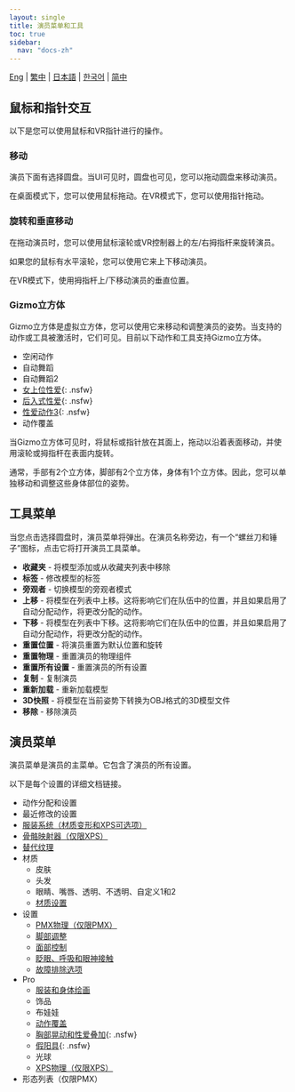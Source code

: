 ```yaml
---
layout: single
title: 演员菜单和工具
toc: true
sidebar:
  nav: "docs-zh"
---
```


[Eng](/dancexr/features/actor_tools) | [繁中](/tw/dancexr/features/actor_tools) | [日本語](/jp/dancexr/features/actor_tools) | [한국어](/kr/dancexr/features/actor_tools) | [简中](/zh/dancexr/features/actor_tools)

## 鼠标和指针交互
以下是您可以使用鼠标和VR指针进行的操作。

### 移动
演员下面有选择圆盘。当UI可见时，圆盘也可见，您可以拖动圆盘来移动演员。

在桌面模式下，您可以使用鼠标拖动。在VR模式下，您可以使用指针拖动。

### 旋转和垂直移动
在拖动演员时，您可以使用鼠标滚轮或VR控制器上的左/右拇指杆来旋转演员。

如果您的鼠标有水平滚轮，您可以使用它来上下移动演员。

在VR模式下，使用拇指杆上/下移动演员的垂直位置。

### Gizmo立方体
Gizmo立方体是虚拟立方体，您可以使用它来移动和调整演员的姿势。当支持的动作或工具被激活时，它们可见。目前以下动作和工具支持Gizmo立方体。

* 空闲动作
* 自动舞蹈
* 自动舞蹈2
* [女上位性爱](scg_motion){: .nsfw}
* [后入式性爱](sfb_motion){: .nsfw}
* [性爱动作3](sm3_motion){: .nsfw}
* 动作覆盖

当Gizmo立方体可见时，将鼠标或指针放在其面上，拖动以沿着表面移动，并使用滚轮或拇指杆在表面内旋转。

通常，手部有2个立方体，脚部有2个立方体，身体有1个立方体。因此，您可以单独移动和调整这些身体部位的姿势。


## 工具菜单
当您点击选择圆盘时，演员菜单将弹出。在演员名称旁边，有一个“螺丝刀和锤子”图标，点击它将打开演员工具菜单。

* **收藏夹** - 将模型添加或从收藏夹列表中移除
* **标签** - 修改模型的标签
* **旁观者** - 切换模型的旁观者模式
* **上移** - 将模型在列表中上移。这将影响它们在队伍中的位置，并且如果启用了自动分配动作，将更改分配的动作。
* **下移** - 将模型在列表中下移。这将影响它们在队伍中的位置，并且如果启用了自动分配动作，将更改分配的动作。
* **重置位置** - 将演员重置为默认位置和旋转
* **重置物理** - 重置演员的物理组件
* **重置所有设置** - 重置演员的所有设置
* **复制** - 复制演员
* **重新加载** - 重新加载模型
* **3D快照** - 将模型在当前姿势下转换为OBJ格式的3D模型文件
* **移除** - 移除演员

## 演员菜单
演员菜单是演员的主菜单。它包含了演员的所有设置。

以下是每个设置的详细文档链接。
* 动作分配和设置
* 最近修改的设置
* [服装系统（材质变形和XPS可选项）](optionals)
* [骨骼映射器（仅限XPS）](bone_mapper.md)
* [替代纹理](alternative_textures)
* 材质
    * 皮肤
    * 头发
    * 眼睛、嘴唇、透明、不透明、自定义1和2
    * [材质设置](material_settings)
* 设置
    * [PMX物理（仅限PMX）](pmx_physics)
    * [脚部调整](feet_adjustments)
    * [面部控制](facial_control)
    * [眨眼、呼吸和眼神接触](eyecontact)
    * [故障排除选项](troubleshooting_options)
* Pro
    * [服装和身体绘画](outfit_body_paint)
    * 饰品
    * 布娃娃
    * [动作覆盖](motion_override)
    * [胸部晃动和性爱叠加](boob_shake_sex_overlay){: .nsfw}
    * [假阳具](dildo){: .nsfw}
    * 光球
    * [XPS物理（仅限XPS）](xps_physics)
* 形态列表（仅限PMX）